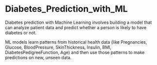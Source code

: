 # Diabetes_Prediction_with_ML
Diabetes prediction with Machine Learning involves building a model that can analyze patient data and predict whether a person is likely to have diabetes or not.

ML models learn patterns from historical health data (like Pregnancies, Glucose, BloodPressure,	SkinThickness,	Insulin,	BMI,	DiabetesPedigreeFunction,	Age) and then use those patterns to make predictions on new, unseen data.
